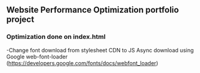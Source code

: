 ## Website Performance Optimization portfolio project

### Optimization done on index.html

-Change font download from stylesheet CDN to JS Async download using Google web-font-loader (https://developers.google.com/fonts/docs/webfont_loader)
